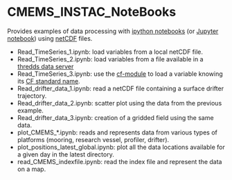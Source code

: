 # CMEMS_INSTAC_NoteBooks

Provides examples of data processing with [ipython notebooks](http://ipython.org/notebook.html) (or [Jupyter notebook](http://jupyter.org/)) using [netCDF](http://www.unidata.ucar.edu/software/netcdf/) files.

* Read_TimeSeries_1.ipynb: load variables from a local netCDF file.
* Read_TimeSeries_2.ipynb: load variables from a file available in a [thredds data server](http://www.unidata.ucar.edu/software/thredds/current/tds/)
* Read_TimeSeries_3.ipynb: use the [cf-module](http://cfpython.bitbucket.org/) to load a variable knowing its [CF standard name](http://cfconventions.org/standard-names.html).
* Read_drifter_data_1.ipynb: read a netCDF file containing a surface drifter trajectory.
* Read_drifter_data_2.ipynb: scatter plot using the data from the previous example.
* Read_drifter_data_3.ipynb: creation of a gridded field using the same data.
* plot_CMEMS_*.ipynb: reads and represents data from various types of platforms (mooring, research vessel, profiler, drifter).
* plot_positions_latest_global.ipynb: plot all the data locations available for a given day in the latest directory.
* read_CMEMS_indexfile.ipynb: read the index file and represent the data on a map.

